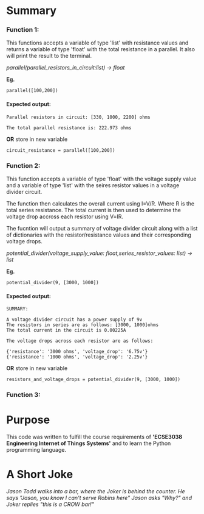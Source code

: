  # Summary

### Function 1: 

This functions accepts a variable of type 'list' with resistance values and returns a variable of type 'float' with the total resistance in a parallel. It also will print the result to the terminal. 

   *parallel(parallel_resistors_in_circuit:list) -> float*

**Eg.**  

    parallel([100,200])  

#### Expected output: 
```
Parallel resistors in circuit: [330, 1000, 2200] ohms

The total parallel resistance is: 222.973 ohms

```      
**OR** store in new variable

    circuit_resistance = parallel([100,200])

### Function 2: 

This function accepts a variable of type 'float' with the voltage supply value and a variable of 
type 'list' with the seires resistor values in a voltage divider circuit. 

The function then calculates the overall current using I=V/R. 
Where R is the total series resistance. The total current is then used to determine 
the voltage drop accross each resistor using V=IR. 

The fucntion will output a summary of voltage divider circuit  along with a list of dictionaries with 
the resistor/resistance values and their corresponding voltage drops. 

   *potential_divider(voltage_supply_value: float,series_resistor_values: list) -> list*

**Eg.**  

    potential_divider(9, [3000, 1000])  

#### Expected output: 
```
SUMMARY:

A voltage divider circuit has a power supply of 9v
The resistors in series are as follows: [3000, 1000]ohms
The total current in the circuit is 0.00225A

The voltage drops across each resistor are as follows:

{'resistance': '3000 ohms', 'voltage_drop': '6.75v'}
{'resistance': '1000 ohms', 'voltage_drop': '2.25v'}

```   

         
**OR** store in new variable

    resistors_and_voltage_drops = potential_divider(9, [3000, 1000])

### Function 3: 


# Purpose 

This code was written to fulfill the course requirements of **'ECSE3038 Engineering Internet of Things Systems'** and to learn the Python programming language.  

# A Short Joke 

*Jason Todd walks into a bar, where the Joker is behind the counter. 
He says "Jason, you know I can't serve Robins here"
Jason asks "Why?" 
and Joker replies "this is a CROW bar!"*





